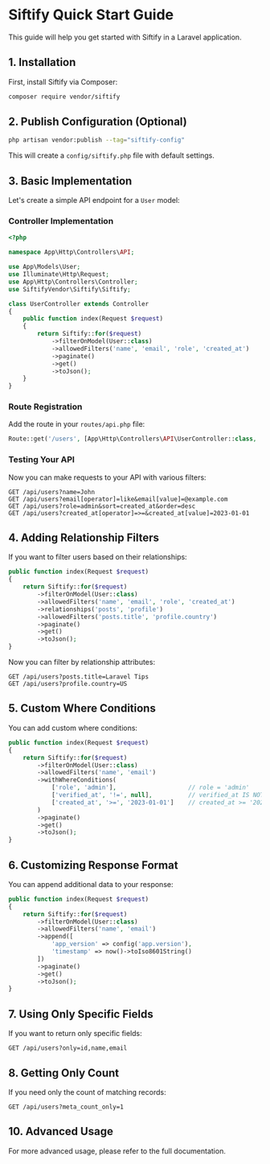 # Siftify Quick Start Guide

This guide will help you get started with Siftify in a Laravel application.

## 1. Installation

First, install Siftify via Composer:

```bash
composer require vendor/siftify
```

## 2. Publish Configuration (Optional)

```bash
php artisan vendor:publish --tag="siftify-config"
```

This will create a `config/siftify.php` file with default settings.

## 3. Basic Implementation

Let's create a simple API endpoint for a `User` model:

### Controller Implementation

```php
<?php

namespace App\Http\Controllers\API;

use App\Models\User;
use Illuminate\Http\Request;
use App\Http\Controllers\Controller;
use SiftifyVendor\Siftify\Siftify;

class UserController extends Controller
{
    public function index(Request $request)
    {
        return Siftify::for($request)
            ->filterOnModel(User::class)
            ->allowedFilters('name', 'email', 'role', 'created_at')
            ->paginate()
            ->get()
            ->toJson();
    }
}
```

### Route Registration

Add the route in your `routes/api.php` file:

```php
Route::get('/users', [App\Http\Controllers\API\UserController::class, 'index']);
```

### Testing Your API

Now you can make requests to your API with various filters:

```
GET /api/users?name=John
GET /api/users?email[operator]=like&email[value]=@example.com
GET /api/users?role=admin&sort=created_at&order=desc
GET /api/users?created_at[operator]=>=&created_at[value]=2023-01-01
```

## 4. Adding Relationship Filters

If you want to filter users based on their relationships:

```php
public function index(Request $request)
{
    return Siftify::for($request)
        ->filterOnModel(User::class)
        ->allowedFilters('name', 'email', 'role', 'created_at')
        ->relationships('posts', 'profile')
        ->allowedFilters('posts.title', 'profile.country')
        ->paginate()
        ->get()
        ->toJson();
}
```

Now you can filter by relationship attributes:

```
GET /api/users?posts.title=Laravel Tips
GET /api/users?profile.country=US
```

## 5. Custom Where Conditions

You can add custom where conditions:

```php
public function index(Request $request)
{
    return Siftify::for($request)
        ->filterOnModel(User::class)
        ->allowedFilters('name', 'email')
        ->withWhereConditions(
            ['role', 'admin'],                    // role = 'admin'
            ['verified_at', '!=', null],          // verified_at IS NOT NULL
            ['created_at', '>=', '2023-01-01']    // created_at >= '2023-01-01'
        )
        ->paginate()
        ->get()
        ->toJson();
}
```

## 6. Customizing Response Format

You can append additional data to your response:

```php
public function index(Request $request)
{
    return Siftify::for($request)
        ->filterOnModel(User::class)
        ->allowedFilters('name', 'email')
        ->append([
            'app_version' => config('app.version'),
            'timestamp' => now()->toIso8601String()
        ])
        ->paginate()
        ->get()
        ->toJson();
}
```

## 7. Using Only Specific Fields

If you want to return only specific fields:

```
GET /api/users?only=id,name,email
```

## 8. Getting Only Count

If you need only the count of matching records:

```
GET /api/users?meta_count_only=1
```

## 10. Advanced Usage

For more advanced usage, please refer to the full documentation.
